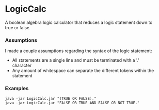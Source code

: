 # LogicCalc
A boolean algebra logic calculator that reduces a logic statement down to true or false.

### Assumptions
I made a couple assumptions regarding the syntax of the logic statement:
* All statements are a single line and must be terminated with a '.' character
* Any amount of whitespace can separate the different tokens within the statement

### Examples
	java -jar LogicCalc.jar "(TRUE OR FALSE)."
	java -jar LogicCalc.jar "FALSE OR TRUE AND FALSE OR NOT TRUE."
